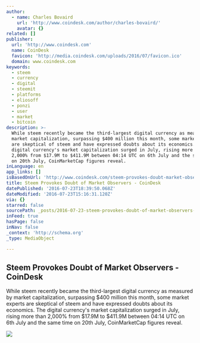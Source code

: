 ```yaml
---
author:
  - name: Charles Bovaird
    url: 'http://www.coindesk.com/author/charles-bovaird/'
    avatar: {}
related: []
publisher:
  url: 'http://www.coindesk.com'
  name: CoinDesk
  favicon: 'http://media.coindesk.com/uploads/2016/07/favicon.ico'
  domain: www.coindesk.com
keywords:
  - steem
  - currency
  - digital
  - steemit
  - platforms
  - eliosoff
  - ponzi
  - user
  - market
  - bitcoin
description: >-
  While steem recently became the third-largest digital currency as measured by
  market capitalization, surpassing $400 million this month, some market experts
  are skeptical of steem and have expressed doubts about its economics. The
  digital currency's market capitalization surged in July, rising more than
  2,000% from $17.9M to $411.9M between 04:14 UTC on 6th July and the same time
  on 20th July, CoinMarketCap figures reveal.
inLanguage: en
app_links: []
isBasedOnUrl: 'http://www.coindesk.com/steem-provokes-doubt-market-observers/'
title: Steem Provokes Doubt of Market Observers - CoinDesk
datePublished: '2016-07-23T18:39:50.068Z'
dateModified: '2016-07-23T15:16:31.120Z'
via: {}
starred: false
sourcePath: _posts/2016-07-23-steem-provokes-doubt-of-market-observers-coindesk.md
inFeed: true
hasPage: false
inNav: false
_context: 'http://schema.org'
_type: MediaObject

---
```

<article style=""><h1>Steem Provokes Doubt of Market Observers - CoinDesk</h1><p>While steem recently became the third-largest digital currency as measured by market capitalization, surpassing $400 million this month, some market experts are skeptical of steem and have expressed doubts about its economics. The digital currency's market capitalization surged in July, rising more than 2,000% from $17.9M to $411.9M between 04:14 UTC on 6th July and the same time on 20th July, CoinMarketCap figures reveal.</p><img src="https://media.coindesk.com/uploads/2016/07/shutterstock_51817135.jpg" /></article>